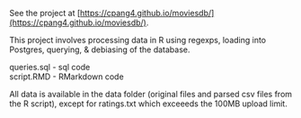 See the project at [https://cpang4.github.io/moviesdb/](https://cpang4.github.io/moviesdb/).

This project involves processing data in R using regexps, loading into Postgres, querying, & debiasing of the database.

queries.sql - sql code   
script.RMD - RMarkdown code

All data is available in the data folder (original files and parsed csv files from the R script), except for ratings.txt which exceeeds the 100MB upload limit.
